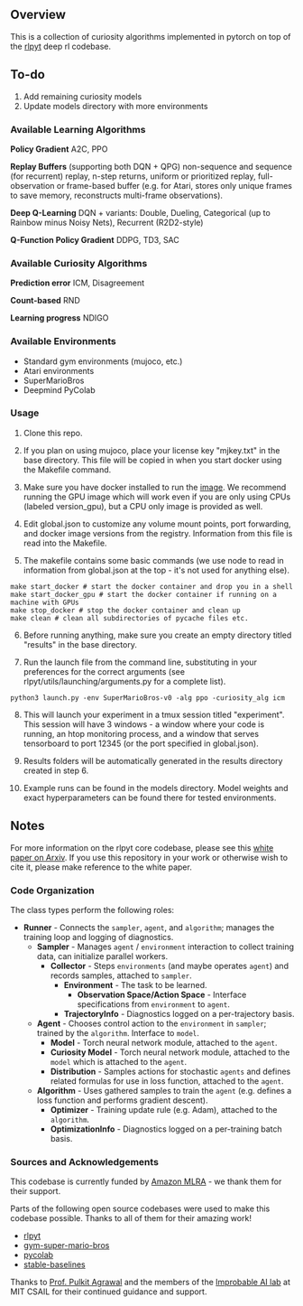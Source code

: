 
## Overview

This is a collection of curiosity algorithms implemented in pytorch on top of the [rlpyt](https://github.com/astooke/rlpyt) deep rl codebase. 

## To-do
1) Add remaining curiosity models
2) Update models directory with more environments

### Available Learning Algorithms
**Policy Gradient** A2C, PPO

**Replay Buffers** (supporting both DQN + QPG) non-sequence and sequence (for recurrent) replay, n-step returns, uniform or prioritized replay, full-observation or frame-based buffer (e.g. for Atari, stores only unique frames to save memory, reconstructs multi-frame observations).

**Deep Q-Learning** DQN + variants: Double, Dueling, Categorical (up to Rainbow minus Noisy Nets), Recurrent (R2D2-style)

**Q-Function Policy Gradient** DDPG, TD3, SAC

### Available Curiosity Algorithms
**Prediction error** ICM, Disagreement

**Count-based** RND

**Learning progress** NDIGO

### Available Environments
* Standard gym environments (mujoco, etc.)
* Atari environments
* SuperMarioBros
* Deepmind PyColab

### Usage

1.  Clone this repo.

2.  If you plan on using mujoco, place your license key "mjkey.txt" in the base directory. This file will be copied in when you start docker
using the Makefile command.

3.  Make sure you have docker installed to run the [image](https://hub.docker.com/repository/docker/echen9898/curiosity_baselines). We recommend
running the GPU image which will work even if you are only using CPUs (labeled version_gpu), but a CPU only image is provided as well.

4.  Edit global.json to customize any volume mount points, port forwarding, and docker image versions from the registry. Information from this file
is read into the Makefile.

5.  The makefile contains some basic commands (we use node to read in information from global.json at the top - it's not used for anything else).
```
make start_docker # start the docker container and drop you in a shell
make start_docker_gpu # start the docker container if running on a machine with GPUs
make stop_docker # stop the docker container and clean up
make clean # clean all subdirectories of pycache files etc.
```

6.  Before running anything, make sure you create an empty directory titled "results" in the base directory.

7.  Run the launch file from the command line, substituting in your preferences for the correct arguments (see rlpyt/utils/launching/arguments.py for a complete list).
```
python3 launch.py -env SuperMarioBros-v0 -alg ppo -curiosity_alg icm
```

8.  This will launch your experiment in a tmux session titled "experiment". This session will have 3 windows - a window where your code is running, an htop monitoring process, and a window that serves tensorboard to port 12345 (or the port specified in global.json). 

9.  Results folders will be automatically generated in the results directory created in step 6.

10.  Example runs can be found in the models directory. Model weights and exact hyperparameters can be found there for tested environments.

## Notes

For more information on the rlpyt core codebase, please see this [white paper on Arxiv](https://arxiv.org/abs/1909.01500).  If you use this repository in your work or otherwise wish to cite it, please make reference to the white paper.

### Code Organization

The class types perform the following roles:

* **Runner** - Connects the `sampler`, `agent`, and `algorithm`; manages the training loop and logging of diagnostics.
  * **Sampler** - Manages `agent` / `environment` interaction to collect training data, can initialize parallel workers.
    * **Collector** - Steps `environments` (and maybe operates `agent`) and records samples, attached to `sampler`.
      * **Environment** - The task to be learned.
        * **Observation Space/Action Space** - Interface specifications from `environment` to `agent`.
      * **TrajectoryInfo** - Diagnostics logged on a per-trajectory basis.
  * **Agent** - Chooses control action to the `environment` in `sampler`; trained by the `algorithm`.  Interface to `model`.
    * **Model** - Torch neural network module, attached to the `agent`.
    * **Curiosity Model** - Torch neural network module, attached to the `model` which is attached to the `agent`.
    * **Distribution** - Samples actions for stochastic `agents` and defines related formulas for use in loss function, attached to the `agent`.
  * **Algorithm** - Uses gathered samples to train the `agent` (e.g. defines a loss function and performs gradient descent).
    * **Optimizer** - Training update rule (e.g. Adam), attached to the `algorithm`.
    * **OptimizationInfo** - Diagnostics logged on a per-training batch basis.

### Sources and Acknowledgements

This codebase is currently funded by [Amazon MLRA](https://www.amazon.science/research-awards) - we thank them for their support.

Parts of the following open source codebases were used to make this codebase possible. Thanks to all of them for their amazing work!

* [rlpyt](https://github.com/astooke/rlpyt)
* [gym-super-mario-bros](https://github.com/Kautenja/gym-super-mario-bros)
* [pycolab](https://github.com/deepmind/pycolab)
* [stable-baselines](https://github.com/hill-a/stable-baselines)

Thanks to [Prof. Pulkit Agrawal](https://people.csail.mit.edu/pulkitag/) and the members of the [Improbable AI lab](https://people.csail.mit.edu/pulkitag/) at MIT CSAIL for their continued guidance and support.





